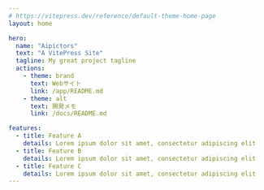 ```yaml
---
# https://vitepress.dev/reference/default-theme-home-page
layout: home

hero:
  name: "Aipictors"
  text: "A VitePress Site"
  tagline: My great project tagline
  actions:
    - theme: brand
      text: Webサイト
      link: /app/README.md
    - theme: alt
      text: 開発メモ
      link: /docs/README.md

features:
  - title: Feature A
    details: Lorem ipsum dolor sit amet, consectetur adipiscing elit
  - title: Feature B
    details: Lorem ipsum dolor sit amet, consectetur adipiscing elit
  - title: Feature C
    details: Lorem ipsum dolor sit amet, consectetur adipiscing elit
---
```


